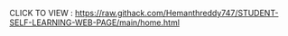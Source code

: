 CLICK TO VIEW :  https://raw.githack.com/Hemanthreddy747/STUDENT-SELF-LEARNING-WEB-PAGE/main/home.html
